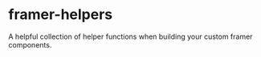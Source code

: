# framer-helpers
A helpful collection of helper functions when building your custom framer components.
